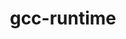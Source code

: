 ---
title: "gcc-runtime"
layout: cache
categories: [package, develop-2025-05-18]
meta: {"compilers": ["gcc@12.4.0", "gcc@7.3.1", "none"], "num_specs": 18, "num_specs_by_stack": {"aws-pcluster-neoverse_v1": 1, "aws-pcluster-x86_64_v4": 4, "bootstrap-x86_64-linux-gnu": 1, "build_systems": 1, "data-vis-sdk": 1, "developer-tools-aarch64-linux-gnu": 1, "developer-tools-darwin": 1, "developer-tools-x86_64_v3-linux-gnu": 1, "e4s": 1, "e4s-neoverse-v2": 1, "e4s-oneapi": 1, "e4s-rocm-external": 1, "hep": 1, "ml-darwin-aarch64-mps": 1, "ml-linux-aarch64-cpu": 1, "ml-linux-aarch64-cuda": 1, "ml-linux-x86_64-cpu": 1, "ml-linux-x86_64-cuda": 1, "ml-linux-x86_64-rocm": 1, "radiuss": 1, "radiuss-aws": 1, "radiuss-aws-aarch64": 1, "root": 18, "tutorial": 3}, "oss": ["amzn2", "centos7", "rhel8", "sequoia", "ubuntu18.04", "ubuntu20.04", "ubuntu22.04", "ubuntu24.04"], "platforms": ["darwin", "linux"], "stacks": ["aws-pcluster-neoverse_v1", "aws-pcluster-x86_64_v4", "bootstrap-x86_64-linux-gnu", "build_systems", "data-vis-sdk", "developer-tools-aarch64-linux-gnu", "developer-tools-darwin", "developer-tools-x86_64_v3-linux-gnu", "e4s", "e4s-neoverse-v2", "e4s-oneapi", "e4s-rocm-external", "hep", "ml-darwin-aarch64-mps", "ml-linux-aarch64-cpu", "ml-linux-aarch64-cuda", "ml-linux-x86_64-cpu", "ml-linux-x86_64-cuda", "ml-linux-x86_64-rocm", "radiuss", "radiuss-aws", "radiuss-aws-aarch64", "root", "tutorial"], "targets": ["aarch64", "neoverse_v1", "neoverse_v2", "x86_64_v3", "x86_64_v4"], "versions": ["10.5.0", "11.1.0", "11.4.0", "12.3.0", "12.4.0", "13.2.0", "13.3.0", "14.2.0", "7.3.1", "7.5.0"]}
spec_details: [{"compiler": "none", "hash": "26kql3viiqu62h76r6tp5wfzlo3cs3zq", "os": "rhel8", "platform": "linux", "size": "-", "stacks": ["developer-tools-aarch64-linux-gnu", "root"], "target": "aarch64", "variants": ["build_system=generic"], "versions": ["13.3.0"]}, {"compiler": "none", "hash": "2cz6zrsj7f65umlbz5te5ym6z26avyvg", "os": "ubuntu22.04", "platform": "linux", "size": "-", "stacks": ["root", "tutorial"], "target": "x86_64_v3", "variants": ["build_system=generic"], "versions": ["10.5.0"]}, {"compiler": "none", "hash": "2nczaldcswov5fg37y3oorncrnxe3bqp", "os": "ubuntu24.04", "platform": "linux", "size": "-", "stacks": ["ml-linux-aarch64-cpu", "ml-linux-aarch64-cuda", "root"], "target": "aarch64", "variants": ["build_system=generic"], "versions": ["13.2.0"]}, {"compiler": "none", "hash": "3sukwipki2x76xgimnq5odwjr3d3e5wv", "os": "sequoia", "platform": "darwin", "size": "-", "stacks": ["developer-tools-darwin", "ml-darwin-aarch64-mps", "root"], "target": "aarch64", "variants": ["build_system=generic"], "versions": ["14.2.0"]}, {"compiler": "none", "hash": "3sxax32r32wokz6nuez2clkfcgeboofk", "os": "amzn2", "platform": "linux", "size": "-", "stacks": ["aws-pcluster-x86_64_v4", "root"], "target": "x86_64_v3", "variants": ["build_system=generic"], "versions": ["12.4.0"]}, {"compiler": "none", "hash": "65o2jaxa6noyzbw6swz4mdozm45s7jqk", "os": "amzn2", "platform": "linux", "size": "-", "stacks": ["radiuss-aws", "root"], "target": "x86_64_v3", "variants": ["build_system=generic"], "versions": ["7.3.1"]}, {"compiler": "none", "hash": "6jsgpyodnraxe4x6ykgrjwfxzlp5n7f3", "os": "amzn2", "platform": "linux", "size": "-", "stacks": ["aws-pcluster-neoverse_v1", "root"], "target": "neoverse_v1", "variants": ["build_system=generic"], "versions": ["12.4.0"]}, {"compiler": "none", "hash": "btgs7hujrj3hwbhiymmna75ymj2fxed5", "os": "ubuntu22.04", "platform": "linux", "size": "-", "stacks": ["root", "tutorial"], "target": "x86_64_v3", "variants": ["build_system=generic"], "versions": ["12.3.0"]}, {"compiler": "none", "hash": "ggh7c2k6zlmfmwm6t2n7awxn3kz73ai7", "os": "ubuntu18.04", "platform": "linux", "size": "-", "stacks": ["build_systems", "radiuss", "root"], "target": "x86_64_v3", "variants": ["build_system=generic"], "versions": ["7.5.0"]}, {"compiler": "gcc@12.4.0", "hash": "hb6ihbmat4oqd7bszda6sobojke7wyvi", "os": "amzn2", "platform": "linux", "size": "-", "stacks": ["aws-pcluster-x86_64_v4", "root"], "target": "x86_64_v3", "variants": ["build_system=generic"], "versions": ["12.4.0"]}, {"compiler": "none", "hash": "igkw47pvapre2zbvaggseouaew7q4spc", "os": "ubuntu20.04", "platform": "linux", "size": "-", "stacks": ["data-vis-sdk", "root"], "target": "x86_64_v3", "variants": ["build_system=generic"], "versions": ["11.1.0"]}, {"compiler": "none", "hash": "miiwszhzpedh6uccs6kks2toijqmagud", "os": "ubuntu22.04", "platform": "linux", "size": "-", "stacks": ["e4s", "e4s-oneapi", "e4s-rocm-external", "hep", "root", "tutorial"], "target": "x86_64_v3", "variants": ["build_system=generic"], "versions": ["11.4.0"]}, {"compiler": "none", "hash": "pvwzcuig6g3faq4nyaovecuan4fvaj4n", "os": "amzn2", "platform": "linux", "size": "-", "stacks": ["aws-pcluster-x86_64_v4", "root"], "target": "x86_64_v4", "variants": ["build_system=generic"], "versions": ["12.4.0"]}, {"compiler": "none", "hash": "rxlf7zsyby64vknr6rh2yhg7eo5u2lw7", "os": "ubuntu24.04", "platform": "linux", "size": "-", "stacks": ["bootstrap-x86_64-linux-gnu", "ml-linux-x86_64-cpu", "ml-linux-x86_64-cuda", "ml-linux-x86_64-rocm", "root"], "target": "x86_64_v3", "variants": ["build_system=generic"], "versions": ["13.2.0"]}, {"compiler": "none", "hash": "uapl2mesd3bvdc7dkz4rwlr7t6atz64e", "os": "centos7", "platform": "linux", "size": "-", "stacks": ["developer-tools-x86_64_v3-linux-gnu", "root"], "target": "x86_64_v3", "variants": ["build_system=generic"], "versions": ["10.5.0"]}, {"compiler": "none", "hash": "ullylgkfc4vekjlhfr2qlcsjlooe4zym", "os": "amzn2", "platform": "linux", "size": "-", "stacks": ["radiuss-aws-aarch64", "root"], "target": "aarch64", "variants": ["build_system=generic"], "versions": ["7.3.1"]}, {"compiler": "gcc@7.3.1", "hash": "uvtmsk5l73czugf4i6dpg7ta4hy4pwke", "os": "amzn2", "platform": "linux", "size": "-", "stacks": ["aws-pcluster-x86_64_v4", "root"], "target": "x86_64_v3", "variants": ["build_system=generic"], "versions": ["7.3.1"]}, {"compiler": "none", "hash": "ytp7s3fpp46kponxqvqn5rg6yxwwyteg", "os": "ubuntu22.04", "platform": "linux", "size": "-", "stacks": ["e4s-neoverse-v2", "root"], "target": "neoverse_v2", "variants": ["build_system=generic"], "versions": ["11.4.0"]}]
---